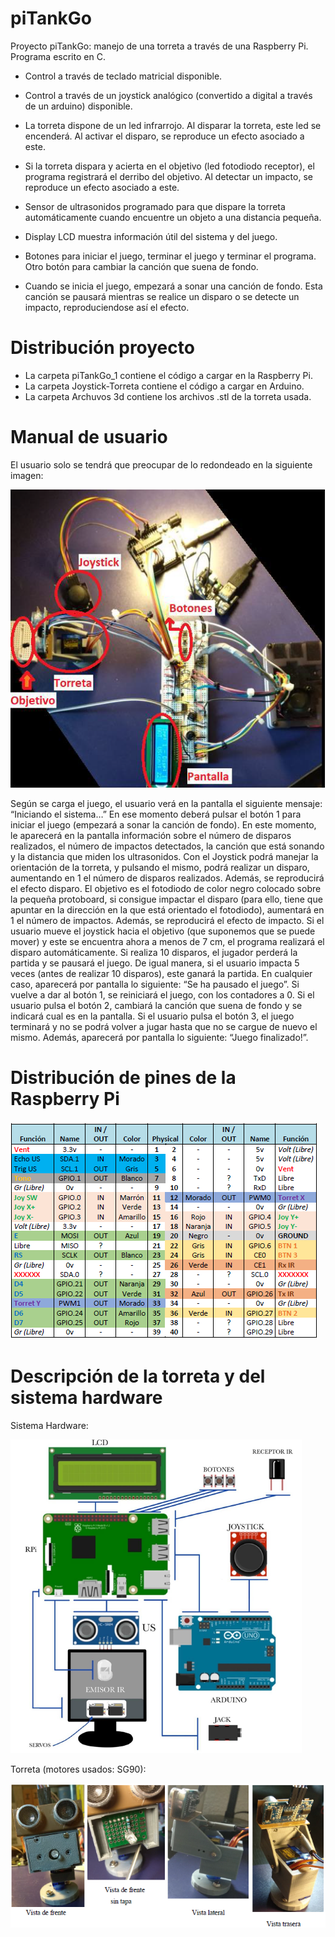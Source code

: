 # piTankGo
Proyecto piTankGo: manejo de una torreta a través de una Raspberry Pi. Programa escrito en C.

- Control a través de teclado matricial disponible.

- Control a través de un joystick analógico (convertido a digital a través de un arduino) disponible.

- La torreta dispone de un led infrarrojo. Al disparar la torreta, este led se encenderá. Al activar el disparo, se reproduce un efecto asociado a este.

- Si la torreta dispara y acierta en el objetivo (led fotodiodo receptor), el programa registrará el derribo del objetivo. Al detectar un impacto, se reproduce un efecto asociado a este.

- Sensor de ultrasonidos programado para que dispare la torreta automáticamente cuando encuentre un objeto a una distancia pequeña.

- Display LCD muestra información útil del sistema y del juego.

- Botones para iniciar el juego, terminar el juego y terminar el programa. Otro botón para cambiar la canción que suena de fondo.

- Cuando se inicia el juego, empezará a sonar una canción de fondo. Esta canción se pausará mientras se realice un disparo o se detecte un impacto, reproduciendose así el efecto.

# Distribución proyecto

- La carpeta piTankGo_1 contiene el código a cargar en la Raspberry Pi.
- La carpeta Joystick-Torreta contiene el código a cargar en Arduino.
- La carpeta Archuvos 3d contiene los archivos .stl de la torreta usada.

# Manual de usuario

El usuario solo se tendrá que preocupar de lo redondeado en la siguiente imagen:

![Screenshot](Project.png)

Según se carga el juego, el usuario verá en la pantalla el siguiente mensaje: “Iniciando el sistema…”
En ese momento deberá pulsar el botón 1 para iniciar el juego (empezará a sonar la canción de fondo). En este momento, le aparecerá en la pantalla información sobre el número de disparos realizados, el número de impactos detectados, la canción que está sonando y la distancia que miden los ultrasonidos.
Con el Joystick podrá manejar la orientación de la torreta, y pulsando el mismo, podrá realizar un disparo, aumentando en 1 el número de disparos realizados. Además, se reproducirá el efecto disparo.
El objetivo es el fotodiodo de color negro colocado sobre la pequeña protoboard, si consigue impactar el disparo (para ello, tiene que apuntar en la dirección en la que está orientado el fotodiodo), aumentará en 1 el número de impactos. Además, se reproducirá el efecto de impacto.
Si el usuario mueve el joystick hacia el objetivo (que suponemos que se puede mover) y este se encuentra ahora a menos de 7 cm, el programa realizará el disparo automáticamente.
Si realiza 10 disparos, el jugador perderá la partida y se pausará el juego. De igual manera, si el usuario impacta 5 veces (antes de realizar 10 disparos), este ganará la partida. En cualquier caso, aparecerá por pantalla lo siguiente: “Se ha pausado el juego”. Si vuelve a dar al botón 1, se reiniciará el juego, con los contadores a 0.
Si el usuario pulsa el botón 2, cambiará la canción que suena de fondo y se indicará cual es en la pantalla.
Si el usuario pulsa el botón 3, el juego terminará y no se podrá volver a jugar hasta que no se cargue de nuevo el mismo. Además, aparecerá por pantalla lo siguiente: “Juego finalizado!”.

# Distribución de pines de la Raspberry Pi

![Screenshot](Pines.png)

# Descripción de la torreta y del sistema hardware

Sistema Hardware:

![Screenshot](Sistema.png)

Torreta (motores usados: SG90): 

![Screenshot](Torreta.png)
